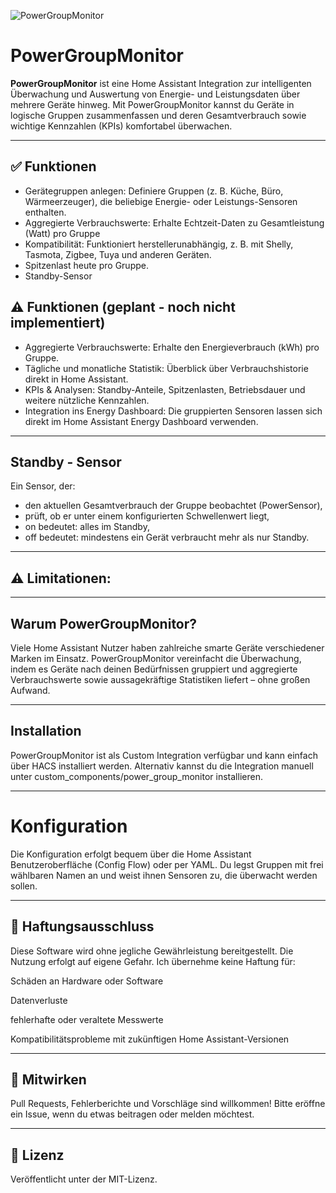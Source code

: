 ![PowerGroupMonitor](images/logo.png)

# PowerGroupMonitor


**PowerGroupMonitor** ist eine Home Assistant Integration zur intelligenten Überwachung und Auswertung von Energie- und Leistungsdaten über mehrere Geräte hinweg. Mit PowerGroupMonitor kannst du Geräte in logische Gruppen zusammenfassen und deren Gesamtverbrauch sowie wichtige Kennzahlen (KPIs) komfortabel überwachen.

---

## ✅ Funktionen

- Gerätegruppen anlegen: Definiere Gruppen (z. B. Küche, Büro, Wärmeerzeuger), die beliebige Energie- oder Leistungs-Sensoren enthalten.
- Aggregierte Verbrauchswerte: Erhalte Echtzeit-Daten zu Gesamtleistung (Watt) pro Gruppe
- Kompatibilität: Funktioniert herstellerunabhängig, z. B. mit Shelly, Tasmota, Zigbee, Tuya und anderen Geräten.
- Spitzenlast heute pro Gruppe.
- Standby-Sensor

## ⚠️  Funktionen (geplant - noch nicht implementiert)

- Aggregierte Verbrauchswerte: Erhalte den Energieverbrauch (kWh) pro Gruppe.
- Tägliche und monatliche Statistik: Überblick über Verbrauchshistorie direkt in Home Assistant.
- KPIs & Analysen: Standby-Anteile, Spitzenlasten, Betriebsdauer und weitere nützliche Kennzahlen.
- Integration ins Energy Dashboard: Die gruppierten Sensoren lassen sich direkt im Home Assistant Energy Dashboard verwenden.

---
## Standby - Sensor

Ein Sensor, der:

- den aktuellen Gesamtverbrauch der Gruppe beobachtet (PowerSensor),
- prüft, ob er unter einem konfigurierten Schwellenwert liegt,
- on bedeutet: alles im Standby,
- off bedeutet: mindestens ein Gerät verbraucht mehr als nur Standby.
---

## ⚠️ Limitationen:
 
---

## Warum PowerGroupMonitor?
Viele Home Assistant Nutzer haben zahlreiche smarte Geräte verschiedener Marken im Einsatz. PowerGroupMonitor vereinfacht die Überwachung, indem es Geräte nach deinen Bedürfnissen gruppiert und aggregierte Verbrauchswerte sowie aussagekräftige Statistiken liefert – ohne großen Aufwand.

---

## Installation
PowerGroupMonitor ist als Custom Integration verfügbar und kann einfach über HACS installiert werden. Alternativ kannst du die Integration manuell unter custom_components/power_group_monitor installieren.

---

# Konfiguration
Die Konfiguration erfolgt bequem über die Home Assistant Benutzeroberfläche (Config Flow) oder per YAML. Du legst Gruppen mit frei wählbaren Namen an und weist ihnen Sensoren zu, die überwacht werden sollen.

---

## 🚫 Haftungsausschluss
Diese Software wird ohne jegliche Gewährleistung bereitgestellt.
Die Nutzung erfolgt auf eigene Gefahr. Ich übernehme keine Haftung für:

Schäden an Hardware oder Software

Datenverluste

fehlerhafte oder veraltete Messwerte

Kompatibilitätsprobleme mit zukünftigen Home Assistant-Versionen

---


## 🙌 Mitwirken
Pull Requests, Fehlerberichte und Vorschläge sind willkommen!
Bitte eröffne ein Issue, wenn du etwas beitragen oder melden möchtest.

---

## 📄 Lizenz
Veröffentlicht unter der MIT-Lizenz.
